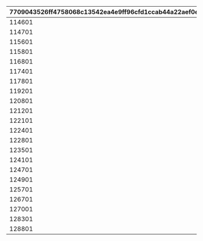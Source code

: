 |7709043526ff4758068c13542ea4e9ff96cfd1ccab44a22aef0eab4017893c94|8cebea873b697d8832f6d684a94fb58b30d2c70a6de30ec54853b3d50bcd86d2|2d26e6a15eb0938ac89968c53d8cc12ee082cd28b7895fdc59804a49bdb38006|
| --- | --- | --- |
|114601|1|1|
|114701|2|2|
|115601|3|3|
|115801|5|4|
|116801|6|5|
|117401|7|6|
|117801|8|7|
|119201|9|8|
|120801|10|9|
|121201|12|10|
|122101|13|11|
|122401|14|12|
|122801|15|13|
|123501|16|14|
|124101|17|15|
|124701|20|16|
|124901|21|17|
|125701|22|18|
|126701|24|19|
|127001|25|20|
|128301|27|21|
|128801|28|22|